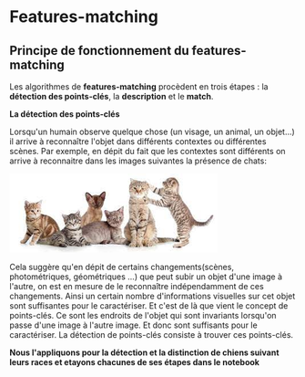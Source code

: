 # Features-matching

## Principe de fonctionnement du features-matching


Les algorithmes de **features-matching** procèdent en trois étapes : la **détection des points-clés**, la **description** et le **match**.


**La détection des points-clés**

Lorsqu'un humain observe  quelque chose (un visage, un animal, un objet...) il arrive à reconnaître l'objet dans différents contextes ou différentes scènes. Par exemple, en dépit du fait que les contextes sont différents on arrive à reconnaitre dans les images suivantes la présence de chats:

![chats2.jpeg](./images/chats2.jpeg)

Cela suggère qu'en dépit de certains changements(scènes, photométriques, géométriques ...) que peut subir un objet d'une image à l'autre, on est en mesure de le reconnaître indépendamment de ces changements. Ainsi un certain nombre d'informations visuelles sur cet objet sont suffisantes pour le caractériser. Et c'est de là que vient le concept de points-clés. Ce sont les endroits de l'objet qui sont invariants lorsqu'on passe d'une image à l'autre image. Et donc sont suffisants pour le caractériser. La détection de points-clés consiste à trouver ces points-clés.

**Nous l'appliquons pour la détection et la distinction de chiens suivant leurs races et etayons chacunes de ses étapes dans le notebook**
